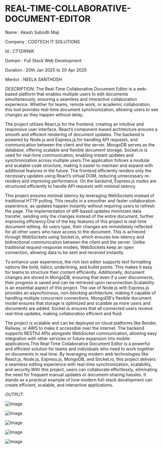 # REAL-TIME-COLLABORATIVE-DOCUMENT-EDITOR

Name :  Akash Subodh Maji

Company : CODTECH IT SOLUTIONS 

Id : CT12WNIK

Domain : Full Stack Web Development 

Duration : 20th Jan 2025 to 20 Apr 2025

Mentor : NEELA SANTHOSH 


*DESCRIPTION*: The Real-Time Collaborative Document Editor is a web-based platform that enables multiple users to edit documents simultaneously, ensuring a seamless and interactive collaboration experience. Whether for teams, remote work, or academic collaboration, this tool provides real-time document synchronization, allowing users to see changes as they happen without delay.

The project utilizes React.js for the frontend, creating an intuitive and responsive user interface. React’s component-based architecture ensures a smooth and efficient rendering of document updates. The backend is powered by Node.js and Express.js,for handling API requests, and communication between the client and the server. MongoDB serves as the database, offering scalable and flexible document storage. Socket.io is used for real-time communication, enabling instant updates and synchronization across multiple users.The application follows a modular and scalable code structure, making it easier to maintain and expand with additional features in the future. The frontend efficiently renders only the necessary updates using React’s virtual DOM, reducing unnecessary re-renders and improving performance. On the backend, Express.js routes are structured efficiently to handle API requests with minimal latency.

This project ensures minimal latency by leveraging WebSockets instead of traditional HTTP polling. This results in a smoother and faster collaboration experience, as updates happen instantly without requiring users to refresh the page. The implementation of diff-based updates minimizes data transfer, sending only the changes instead of the entire document, further improving efficiency.One of the key features of this project is real-time document editing. As users type, their changes are immediately reflected for all other users who have access to the document. This is achieved through WebSockets using Socket.io, which ensures low-latency and bidirectional communication between the client and the server. Unlike traditional request-response models, WebSockets keep an open connection, allowing data to be sent and received instantly.

To enhance user experience, the rich text editor supports text formatting options like bold, italics, underlining, and bullet points. This makes it easy for teams to structure their content efficiently. Additionally, document changes are stored in MongoDB, ensuring that even if a user disconnects, their progress is saved and can be retrieved upon reconnection.Scalability is an essential aspect of this project. The use of Node.js with Express.js provides an asynchronous, non-blocking architecture, making it capable of handling multiple concurrent connections. MongoDB's flexible document model ensures that storage is optimized and scalable as more users and documents are added. Socket.io ensures that all connected users receive real-time updates, making collaboration efficient and fluid.

The project is scalable and can be deployed on cloud platforms like Render, Railway, or AWS to make it accessible over the internet. The backend supports RESTful APIs alongside WebSocket communication, allowing easy integration with other services or future expansion into mobile applications.This Real-Time Collaborative Document Editor is a powerful and efficient solution for teams and individuals who need to work together on documents in real time. By leveraging modern web technologies like React.js, Node.js, Express.js, MongoDB, and Socket.io, this project delivers a seamless editing experience with real-time synchronization, scalability, and security.With this project, users can collaborate effortlessly, eliminating the need for frequent manual updates or document-sharing hassles. It stands as a practical example of how modern full-stack development can create efficient, scalable, and interactive applications.

*OUTPUT*:

![Image](https://github.com/user-attachments/assets/0ea70fac-2ef9-4736-b7a0-1b2a30c50a01)

![Image](https://github.com/user-attachments/assets/03eff945-7c8c-4ffe-9485-54e51452722f)

![Image](https://github.com/user-attachments/assets/672a89dc-38ac-4044-a80c-eb0d0552b96d)

![Image](https://github.com/user-attachments/assets/2d8816f2-104a-4916-9530-b3cbb424ce25)

![Image](https://github.com/user-attachments/assets/843c4f7e-9a90-4f68-bb09-407b4f1dccc2)

